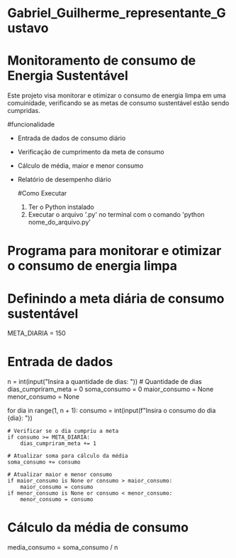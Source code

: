 # Gabriel_Guilherme_representante_Gustavo
# Monitoramento de consumo de Energia Sustentável

Este projeto visa monitorar e otimizar o consumo de energia limpa em uma comuinidade, verificando se as metas de consumo sustentável estão sendo cumpridas.

#funcionalidade
- Entrada de dados de consumo diário
- Verificação de cumprimento da meta de consumo
- Cálculo de média, maior e menor consumo
- Relatório de desempenho diário

  #Como Executar
  1. Ter o Python instalado
  2. Executar o arquivo '.py' no terminal com o comando 'python nome_do_arquivo.py'

# Programa para monitorar e otimizar o consumo de energia limpa

# Definindo a meta diária de consumo sustentável
META_DIARIA = 150

# Entrada de dados
n = int(input("Insira a quantidade de dias: "))  # Quantidade de dias
dias_cumpriram_meta = 0
soma_consumo = 0
maior_consumo = None
menor_consumo = None

for dia in range(1, n + 1):
    consumo = int(input(f"Insira o consumo do dia {dia}: "))

    # Verificar se o dia cumpriu a meta
    if consumo >= META_DIARIA:
        dias_cumpriram_meta += 1

    # Atualizar soma para cálculo da média
    soma_consumo += consumo

    # Atualizar maior e menor consumo
    if maior_consumo is None or consumo > maior_consumo:
        maior_consumo = consumo
    if menor_consumo is None or consumo < menor_consumo:
        menor_consumo = consumo

# Cálculo da média de consumo
media_consumo = soma_consumo / n

